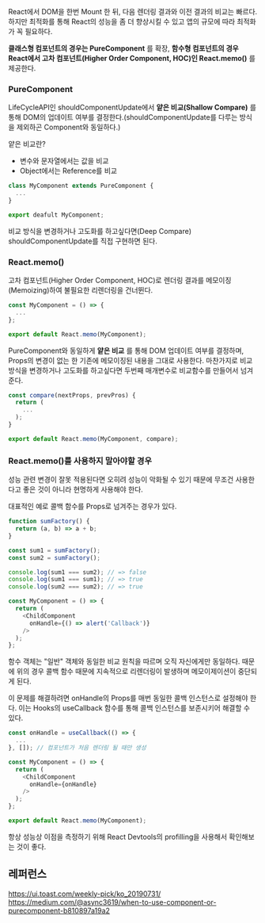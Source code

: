 React에서 DOM을 한번 Mount 한 뒤, 다음 렌더링 결과와 이전 결과의 비교는 빠르다. 하지만 최적화를 통해 React의 성능을 좀 더 향상시킬 수 있고 앱의 규모에 따라 최적화가 꼭 필요하다.

**클래스형 컴포넌트의 경우는 PureComponent** 를 확장, **함수형 컴포넌트의 경우 React에서 고차 컴포넌트(Higher Order Component, HOC)인 React.memo()** 를 제공한다.

<h3>PureComponent</h3>

LifeCycleAPI인 shouldComponentUpdate에서 **얕은 비교(Shallow Compare)** 를 통해 DOM의 업데이트 여부를 결정한다.(shouldComponentUpdate를 다루는 방식을 제외하곤 Component와 동일하다.)

얕은 비교란?
<ul>
  <li>변수와 문자열에서는 값을 비교</li>
  <li>Object에서는 Reference를 비교</li>
</ul>

```javascript
class MyComponent extends PureComponent {
  ...
}

export deafult MyComponent;
```

비교 방식을 변경하거나 고도화를 하고싶다면(Deep Compare) shouldComponentUpdate를 직접 구현하면 된다.

<h3>React.memo()</h3>

고차 컴포넌트(Higher Order Component, HOC)로 렌더링 결과를 메모이징(Memoizing)하여 불필요한 리렌더링을 건너뛴다.


```javascript
const MyComponent = () => {
  ...
};

export default React.memo(MyComponent);
```

PureComponent와 동일하게 **얕은 비교** 를 통해 DOM 업데이트 여부를 결정하며, Props의 변경이 없는 한 기존에 메모이징된 내용을 그대로 사용한다.
마찬가지로 비교방식을 변경하거나 고도화를 하고싶다면 두번째 매개변수로 비교함수를 만들어서 넘겨준다.

```javascript
const compare(nextProps, prevPros) {
  return (
    ...
  );
}

export default React.memo(MyComponent, compare);
```

<h3>React.memo()를 사용하지 말아야할 경우</h3>

성능 관련 변경이 잘못 적용된다면 오히려 성능이 악화될 수 있기 때문에 무조건 사용한다고 좋은 것이 아니라 현명하게 사용해야 한다.

대표적인 예로 콜백 함수를 Props로 넘겨주는 경우가 있다.

```javascript
function sumFactory() {
  return (a, b) => a + b;
}

const sum1 = sumFactory();
const sum2 = sumFactory();

console.log(sum1 === sum2); // => false
console.log(sum1 === sum1); // => true
console.log(sum2 === sum2); // => true

const MyComponent = () => {
  return (
    <ChildComponent 
      onHandle={() => alert('Callback')}
    />
  );
};
```

함수 객체는 "일반" 객체와 동일한 비교 원칙을 따르며 오직 자신에게만 동일하다. 때문에 위의 경우 콜백 함수 때문에 지속적으로 리렌더링이 발생하며 메모이제이션이 중단되게 된다.

이 문제를 해결하려면 onHandle의 Props를 매번 동일한 콜백 인스턴스로 설정해야 한다. 이는 Hooks의 useCallback 함수를 통해 콜백 인스턴스를 보존시키어 해결할 수 있다.

```javascript
const onHandle = useCallback(() => {
  ...
}, []); // 컴포넌트가 처음 렌더링 될 때만 생성

const MyComponent = () => {
  return (
    <ChildComponent 
      onHandle={onHandle}
    />
  );
};

export default React.memo(MyComponent);
```

항상 성능상 이점을 측정하기 위해 React Devtools의 profilling을 사용해서 확인해보는 것이 좋다.

## 레퍼런스
https://ui.toast.com/weekly-pick/ko_20190731/<br>
https://medium.com/@async3619/when-to-use-component-or-purecomponent-b810897a19a2
